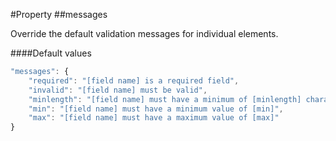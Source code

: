 #Property
##messages

Override the default validation messages for individual elements.

####Default values

```javascript
"messages": {
    "required": "[field name] is a required field",
    "invalid": "[field name] must be valid",
    "minlength": "[field name] must have a minimum of [minlength] characters",
    "min": "[field name] must have a minimum value of [min]",
    "max": "[field name] must have a maximum value of [max]"
}
```
